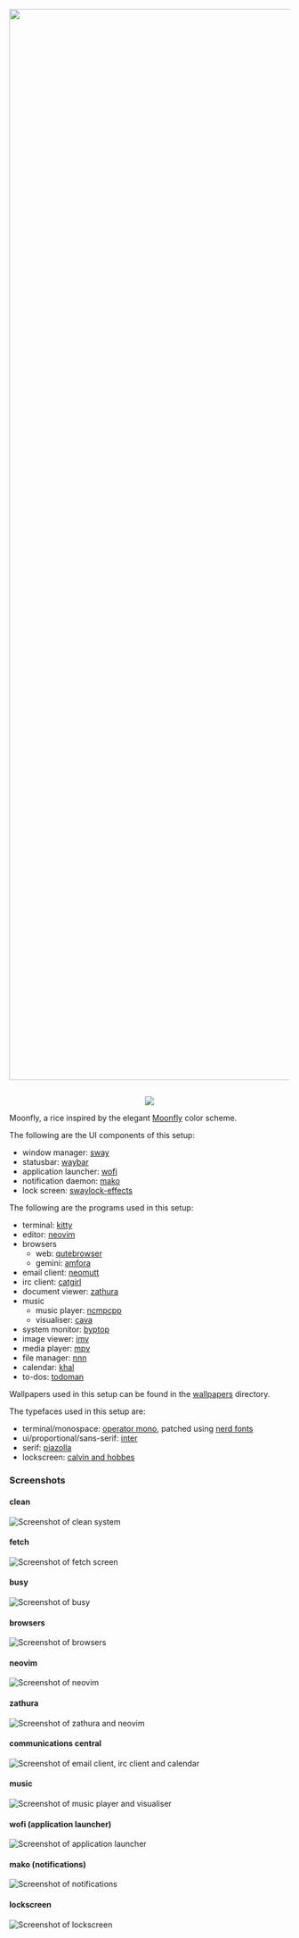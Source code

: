 <p align="center">
    <img src="https://github.com/lokesh-krishna/dotfiles/blob/main/moonfly/images/hero.png" width="1920" />
    <h2 align="center"></h2>
</p>

<p align="center">
    <a href="https://github.com/bluz71/vim-moonfly-colors/">
        <img src="https://github.com/lokesh-krishna/dotfiles/blob/main/images/inspired-by-moonfly.svg" />
    </a>
</p>

Moonfly, a rice inspired by the elegant [Moonfly](https://github.com/bluz71/vim-moonfly-colors) color scheme. 

The following are the UI components of this setup:
- window manager: [sway](https://swaywm.org/)
- statusbar: [waybar](https://github.com/Alexays/Waybar)
- application launcher: [wofi](https://hg.sr.ht/~scoopta/wofi)
- notification daemon: [mako](https://github.com/emersion/mako)
- lock screen: [swaylock-effects](https://github.com/mortie/swaylock-effects)

The following are the programs used in this setup:
- terminal: [kitty](https://sw.kovidgoyal.net/kitty/)
- editor: [neovim](https://neovim.io/)
- browsers
	- web: [qutebrowser](https://qutebrowser.org/)
	- gemini: [amfora](https://github.com/makeworld-the-better-one/amfora)
- email client: [neomutt](https://neomutt.org/)
- irc client: [catgirl](https://git.causal.agency/catgirl/about/)
- document viewer: [zathura](https://pwmt.org/projects/zathura/)
- music
	- music player: [ncmpcpp](https://github.com/ncmpcpp/ncmpcpp)
	- visualiser: [cava](https://github.com/ncmpcpp/ncmpcpp)
- system monitor: [byptop](https://github.com/aristocratos/bpytop)
- image viewer: [imv](https://github.com/eXeC64/imv)
- media player: [mpv](https://mpv.io/)
- file manager: [nnn](https://github.com/jarun/nnn)
- calendar: [khal](https://github.com/pimutils/khal)
- to-dos: [todoman](https://github.com/pimutils/todoman)

Wallpapers used in this setup can be found in the [wallpapers](https://github.com/lokesh-krishna/dotfiles/tree/main/moonfly/wallpapers) directory.

The typefaces used in this setup are:
- terminal/monospace: [operator mono](https://www.typography.com/fonts/operator/overview/), patched using [nerd fonts](https://github.com/ryanoasis/nerd-fonts/)
- ui/proportional/sans-serif: [inter](https://rsms.me/inter/)
- serif: [piazolla](https://piazzolla.huertatipografica.com/)
- lockscreen: [calvin and hobbes](https://www.dafont.com/calvin-and-hobbes.font)

### Screenshots

#### clean
![Screenshot of clean system](/moonfly/images/clean.png)

#### fetch
![Screenshot of fetch screen](/moonfly/images/fetch.png)

#### busy
![Screenshot of busy](/moonfly/images/busy.png)

#### browsers
![Screenshot of browsers](/moonfly/images/browsers.png)

#### neovim
![Screenshot of neovim](/moonfly/images/neovim.png)

#### zathura
![Screenshot of zathura and neovim](/moonfly/images/zathura.png)

#### communications central
![Screenshot of email client, irc client and calendar](/moonfly/images/communications.png)

#### music
![Screenshot of music player and visualiser](/moonfly/images/music.png)

#### wofi (application launcher)
![Screenshot of application launcher](/moonfly/images/wofi.png)

#### mako (notifications)
![Screenshot of notifications](/moonfly/images/mako.png)

#### lockscreen
![Screenshot of lockscreen](/moonfly/images/lockscreen.png)
